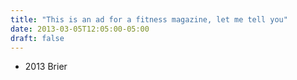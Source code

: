 ```yaml
---
title: "This is an ad for a fitness magazine, let me tell you"
date: 2013-03-05T12:05:00-05:00
draft: false
---
```

- 2013 Brier